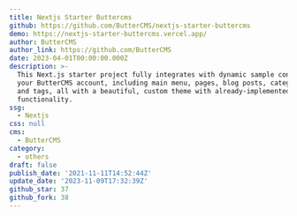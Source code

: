 ```yaml
---
title: Nextjs Starter Buttercms
github: https://github.com/ButterCMS/nextjs-starter-buttercms
demo: https://nextjs-starter-buttercms.vercel.app/
author: ButterCMS
author_link: https://github.com/ButterCMS
date: 2023-04-01T00:00:00.000Z
description: >-
  This Next.js starter project fully integrates with dynamic sample content from
  your ButterCMS account, including main menu, pages, blog posts, categories,
  and tags, all with a beautiful, custom theme with already-implemented search
  functionality.
ssg:
  - Nextjs
css: null
cms:
  - ButterCMS
category:
  - others
draft: false
publish_date: '2021-11-11T14:52:44Z'
update_date: '2023-11-09T17:32:39Z'
github_star: 37
github_fork: 38
---
```

